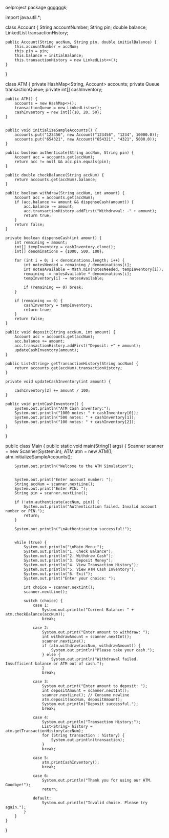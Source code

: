 oelproject
package ggggggk;

import java.util.*;

class Account {
    String accountNumber;
    String pin;
    double balance;
    LinkedList<String> transactionHistory;
    
    public Account(String accNum, String pin, double initialBalance) {
        this.accountNumber = accNum;
        this.pin = pin;
        this.balance = initialBalance;
        this.transactionHistory = new LinkedList<>();
    }
}

class ATM {
    private HashMap<String, Account> accounts;
    private Queue<String> transactionQueue;
    private int[] cashInventory; 
    
    public ATM() {
        accounts = new HashMap<>();
        transactionQueue = new LinkedList<>();
        cashInventory = new int[]{10, 20, 50};
    }
    
    
    public void initializeSampleAccounts() {
        accounts.put("123456", new Account("123456", "1234", 10000.0));
        accounts.put("654321", new Account("654321", "4321", 5000.0));
    }
    
    public boolean authenticate(String accNum, String pin) {
        Account acc = accounts.get(accNum);
        return acc != null && acc.pin.equals(pin);
    }
    
    public double checkBalance(String accNum) {
        return accounts.get(accNum).balance;
    }
    
    public boolean withdraw(String accNum, int amount) {
        Account acc = accounts.get(accNum);
        if (acc.balance >= amount && dispenseCash(amount)) {
            acc.balance -= amount;
            acc.transactionHistory.addFirst("Withdrawal: -" + amount);
            return true;
        }
        return false;
    }
    
    private boolean dispenseCash(int amount) {
        int remaining = amount;
        int[] tempInventory = cashInventory.clone();
        int[] denominations = {1000, 500, 100};
        
        for (int i = 0; i < denominations.length; i++) {
            int notesNeeded = remaining / denominations[i];
            int notesAvailable = Math.min(notesNeeded, tempInventory[i]);
            remaining -= notesAvailable * denominations[i];
            tempInventory[i] -= notesAvailable;
            
            if (remaining == 0) break;
        }
        
        if (remaining == 0) {
            cashInventory = tempInventory;
            return true;
        }
        return false;
    }
    
    public void deposit(String accNum, int amount) {
        Account acc = accounts.get(accNum);
        acc.balance += amount;
        acc.transactionHistory.addFirst("Deposit: +" + amount);
        updateCashInventory(amount);
    }
    
    public List<String> getTransactionHistory(String accNum) {
        return accounts.get(accNum).transactionHistory;
    }
    
    private void updateCashInventory(int amount) {
        
        cashInventory[2] += amount / 100;
    }
    
    public void printCashInventory() {
        System.out.println("ATM Cash Inventory:");
        System.out.println("1000 notes: " + cashInventory[0]);
        System.out.println("500 notes: " + cashInventory[1]);
        System.out.println("100 notes: " + cashInventory[2]);
    }
}

public class Main {
    public static void main(String[] args) {
        Scanner scanner = new Scanner(System.in);
        ATM atm = new ATM();
        atm.initializeSampleAccounts();
        
        System.out.println("Welcome to the ATM Simulation");
        
        
        System.out.print("Enter account number: ");
        String accNum = scanner.nextLine();
        System.out.print("Enter PIN: ");
        String pin = scanner.nextLine();
        
        if (!atm.authenticate(accNum, pin)) {
            System.out.println("Authentication failed. Invalid account number or PIN.");
            return;
        }
        
        System.out.println("\nAuthentication successful!");
        
        
        while (true) {
            System.out.println("\nMain Menu:");
            System.out.println("1. Check Balance");
            System.out.println("2. Withdraw Cash");
            System.out.println("3. Deposit Money");
            System.out.println("4. View Transaction History");
            System.out.println("5. View ATM Cash Inventory");
            System.out.println("6. Exit");
            System.out.print("Enter your choice: ");
            
            int choice = scanner.nextInt();
            scanner.nextLine(); 
            
            switch (choice) {
                case 1:
                    System.out.println("Current Balance: " + atm.checkBalance(accNum));
                    break;
                    
                case 2:
                    System.out.print("Enter amount to withdraw: ");
                    int withdrawAmount = scanner.nextInt();
                    scanner.nextLine(); 
                    if (atm.withdraw(accNum, withdrawAmount)) {
                        System.out.println("Please take your cash.");
                    } else {
                        System.out.println("Withdrawal failed. Insufficient balance or ATM out of cash.");
                    }
                    break;
                    
                case 3:
                    System.out.print("Enter amount to deposit: ");
                    int depositAmount = scanner.nextInt();
                    scanner.nextLine(); // Consume newline
                    atm.deposit(accNum, depositAmount);
                    System.out.println("Deposit successful.");
                    break;
                    
                case 4:
                    System.out.println("Transaction History:");
                    List<String> history = atm.getTransactionHistory(accNum);
                    for (String transaction : history) {
                        System.out.println(transaction);
                    }
                    break;
                    
                case 5:
                    atm.printCashInventory();
                    break;
                    
                case 6:
                    System.out.println("Thank you for using our ATM. Goodbye!");
                    return;
                    
                default:
                    System.out.println("Invalid choice. Please try again.");
            }
        }
    }
}
